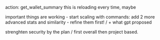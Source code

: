 
action: get_wallet_summary this is reloading every time, maybe 


important things are working - start scaling with commands: add 2 more advanced stats and similarity - refine them first! / + what gpt proposed


strenghten security by the plan / first overall then project based. 




